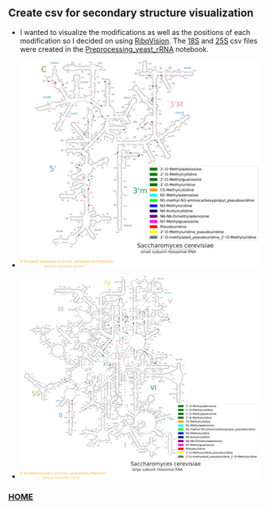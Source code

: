 ## Create csv for secondary structure visualization 
* I wanted to visualize the modifications as well as the positions of each modification so I decided on using [RiboVision](http://apollo.chemistry.gatech.edu/RiboVision/).
The [18S](ribovison_18S.csv) and [25S](ribovison_25S.csv) csv files were created in the [Preprocessing_yeast_rRNA](../../notebooks/position_file_creation.ipynb) notebook.

* ![18S](18S.png)
* ![25S](25S.png)

### [HOME](../../README.md)